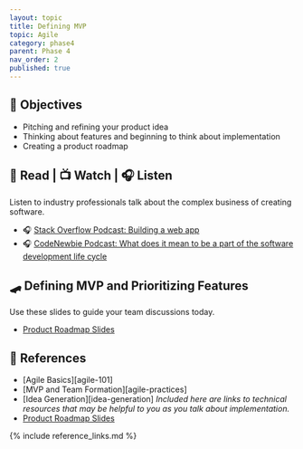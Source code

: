 ```yaml
---
layout: topic
title: Defining MVP
topic: Agile
category: phase4
parent: Phase 4
nav_order: 2
published: true
---
```

<!-- markdownlint-disable no-trailing-punctuation -->
## 🎯 Objectives

- Pitching and refining your product idea
- Thinking about features and beginning to think about implementation
- Creating a product roadmap

## 📖 Read | 📺 Watch | 🎧 Listen

Listen to industry professionals talk about the complex business of creating software.

- 🎧 [Stack Overflow Podcast: Building a web app](https://stackoverflow.blog/2021/02/12/podcast-312-were-building-a-web-app-got-any-advice/)
- 🎧 [CodeNewbie Podcast: What does it mean to be a part of the software development life cycle](https://www.codenewbie.org/podcast/what-does-it-mean-to-be-a-part-of-the-software-development-life-cycle)

## 🛹 Defining MVP and Prioritizing Features

Use these slides to guide your team discussions today.

- [Product Roadmap Slides](https://drive.google.com/file/d/19g0YwyHjPiFr9WAsiboc0ZgTmzfEAVGc/view?usp=sharing)

## 🔖 References

- [Agile Basics][agile-101]
- [MVP and Team Formation][agile-practices]
- [Idea Generation][idea-generation] _Included here are links to technical resources that may be helpful to you as you talk about implementation._
- [Product Roadmap Slides](https://drive.google.com/file/d/19g0YwyHjPiFr9WAsiboc0ZgTmzfEAVGc/view?usp=sharing)

{% include reference_links.md %}
